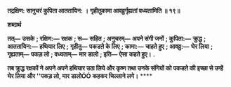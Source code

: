 **तद्रक्षिण: सानुचरं कुपिता आततायिन: ।** **गृहीतुकामा आवव्रुर्गृह्यतां वध्यतामिति ॥ १९॥** 

**शब्दार्थ** 

**तत्—** **उसके** **; रक्षिण:—** **रक्षक** **; स—** **सहित** **; अनुचरम्—** **अपने संगी जनों** **; कुपिता:—** **क्रुद्ध** **; आततायिन:—** **हथियार लिए** **;** **गृहीतु—** **पकडऩे के लिए** **; कामा:—** **चाहते हुए** **; आवव्रु:—** **घेर लिया** **; गृह्यताम्—** **पकड़ लो** **; वध्यताम्—** **मार डालो** **; इति—** **ऐसा** **कहते हुए।** **.** 

**तब क्रुद्ध रक्षकों ने अपने अपने हथियार उठा लिये और कृष्ण तथा उनके संगियों को** **पकडऩे की इच्छा से उन्हें घेर लिया और ''पकड़ लो, मार डालोÓÓ कहकर चिल्लाने लगे।** **** 